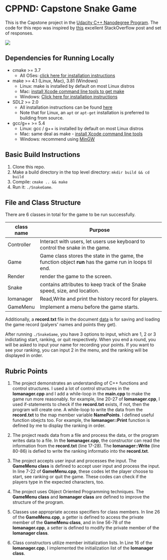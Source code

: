 # CPPND: Capstone Snake Game

This is the Capstone project in the [Udacity C++ Nanodegree Program](https://www.udacity.com/course/c-plus-plus-nanodegree--nd213). The code for this repo was inspired by [this](https://codereview.stackexchange.com/questions/212296/snake-game-in-c-with-sdl) excellent StackOverflow post and set of responses.

<img src="snake_game.gif"/>

## Dependencies for Running Locally
* cmake >= 3.7
  * All OSes: [click here for installation instructions](https://cmake.org/install/)
* make >= 4.1 (Linux, Mac), 3.81 (Windows)
  * Linux: make is installed by default on most Linux distros
  * Mac: [install Xcode command line tools to get make](https://developer.apple.com/xcode/features/)
  * Windows: [Click here for installation instructions](http://gnuwin32.sourceforge.net/packages/make.htm)
* SDL2 >= 2.0
  * All installation instructions can be found [here](https://wiki.libsdl.org/Installation)
  * Note that for Linux, an `apt` or `apt-get` installation is preferred to building from source.
* gcc/g++ >= 5.4
  * Linux: gcc / g++ is installed by default on most Linux distros
  * Mac: same deal as make - [install Xcode command line tools](https://developer.apple.com/xcode/features/)
  * Windows: recommend using [MinGW](http://www.mingw.org/)

## Basic Build Instructions

1. Clone this repo.
2. Make a build directory in the top level directory: `mkdir build && cd build`
3. Compile: `cmake .. && make`
4. Run it: `./SnakeGame`.

## File and Class Structure

There are 6 classes in total for the game to be run successfully.<br>

| class name | Purpose                                                                                                 |
| ---------- | ------------------------------------------------------------------------------------------------------- |
| Controller | Interact with users, let users use keyboard to control the snake in the game.                           |
| Game       | Game class stores the state in the game, the function object **run** has the game run in loops til end. |
| Render     | render the game to the screen.                                                                          |
| Snake      | contains attributes to keep track of the Snake speed, size, and location.                               |
| Iomanager  | Read,Write and print the history record for players.                                                    |
| GameMenu   | Implement a menu before the game starts.                                                                |

Additionally, a **record.txt** file in the document [data](./data) is for saving and loading the game record (palyers' names and points they get).<br>

After running `./SnakeGame`, you have 3 options to input, which are 1, 2 or 3 indictating start, ranking, or quit respectively. When you end a round, you will be asked to input your name for recording your points. If you want to see your ranking, you can input 2 in the menu, and the ranking will be displayed in order.<br>

## Rubric Points 

1. The project demonstrates an understanding of C++ functions and control structures. I used a lot of control structures in the **Iomanager.cpp** and I add a while-loop in the **main.cpp** to make the game run more reasonably. for example, line 20-27 of **Iomanager.cpp**, I used if-statements to check if the **record.txt** exists, if not, then the program will create one. A while-loop to write the data from the **record.txt** to the map member variable **NamePoints**. I defined useful function obejcts too. For example, the **Iomanager::Print** function is defined by me to display the ranking in order.
   
2. The project reads data from a file and process the data, or the program writes data to a file. In the **Iomanager.cpp**, the constructor can read the information from the **record.txt** (line 17-28). The **Iomanager::Write** (line 80-86) is defied to write the ranking informatio into the  **record.txt**.
   
3. The project accepts user input and processes the input. The **GameMenu class** is defined to accept user input and process the input. In line 7-22 of **GameMenu.cpp**, these codes let the player choose to start, see ranking or quit the game. These codes can check if the players type in the expected characters, too.
   
4. The project uses Object Oriented Programming techniques. The **GameMenu class** and **Iomanager class** are defined to improve the structure of the program.
   
5. Classes use appropriate access specifiers for class members. In line 26 of the **GameMenu.cpp**, a getter is defined to access the private member of the **GameMenu class**, and in line 56-78 of the **Iomanager.cpp**, a setter is defined to modify the private member of the **Iomanager class**.
   
6. Class constructors utilize member initialization lists. In Line 16 of the **Iomanager.cpp**, I implemented the initialization list of the **Iomanager class**.

